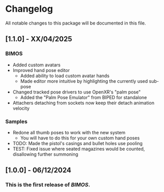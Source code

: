 # Changelog
All notable changes to this package will be documented in this file.

## [1.1.0] - XX/04/2025

### BIMOS
- Added custom avatars
- Improved hand pose editor
  - Added ability to load custom avatar hands
  - Made editor more intuitive by highlighting the currently used sub-pose
- Changed tracked pose drivers to use OpenXR's "palm pose"
  - Added the "Palm Pose Emulator" from BIPED for standalone
- Attachers detaching from sockets now keep their detach animation velocity

### Samples
- Redone all thumb poses to work with the new system
  - You will have to do this for your own custom hand poses
- TODO: Made the pistol's casings and bullet holes use pooling
- TEST: Fixed issue where seated magazines would be counted, disallowing further summoning

## [1.0.0] - 06/12/2024

### This is the first release of *BIMOS*.